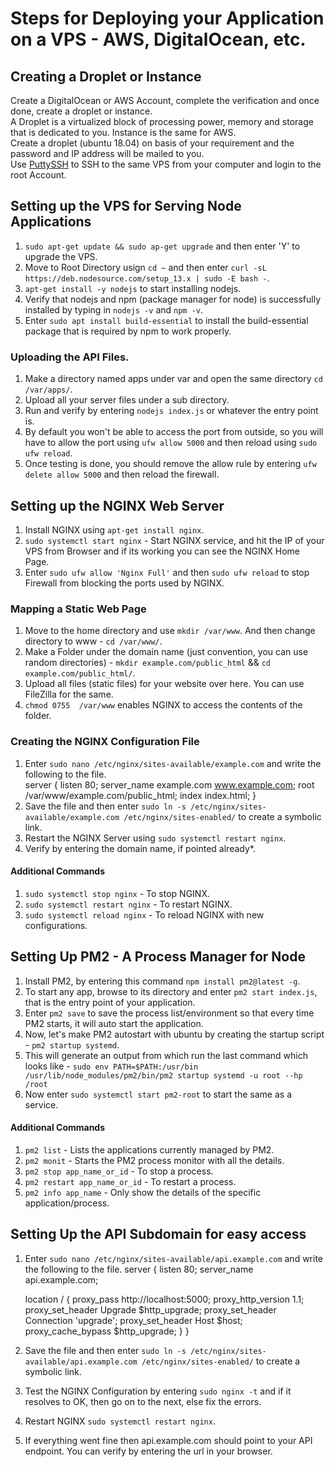 # Steps for Deploying your Application on a VPS - AWS, DigitalOcean, etc.

## Creating a Droplet or Instance
Create a DigitalOcean or AWS Account, complete the verification and once done, create a droplet or instance.  
A Droplet is a virtualized block of processing power, memory and storage that is dedicated to you. Instance is the same for AWS.  
Create a droplet (ubuntu 18.04) on basis of your requirement and the password and IP address will be mailed to you.  
Use [PuttySSH](https://www.chiark.greenend.org.uk/~sgtatham/putty/latest.html) to SSH to the same VPS from your computer and login to the root Account.  

## Setting up the VPS for Serving Node Applications
1. ``sudo apt-get update && sudo ap-get upgrade`` and then enter 'Y' to upgrade the VPS.  
2. Move to Root Directory usign ``cd ~`` and then enter ``curl -sL https://deb.nodesource.com/setup_13.x | sudo -E bash -``.  
3. ``apt-get install -y nodejs`` to start installing nodejs.  
4. Verify that nodejs and npm (package manager for node) is successfully installed by typing in ``nodejs -v`` and ``npm -v``.  
5. Enter ``sudo apt install build-essential`` to install the build-essential package that is required by npm to work properly.

### Uploading the API Files.
1. Make a directory named apps under var and open the same directory ``cd /var/apps/``.  
2. Upload all your server files under a sub directory.
3. Run and verify by entering ``nodejs index.js`` or whatever the entry point is.
4. By default you won't be able to access the port from outside, so you will have to allow the port using ``ufw allow 5000`` and then reload using ``sudo ufw reload``.
5. Once testing is done, you should remove the allow rule by entering ``ufw delete allow 5000`` and then reload the firewall.

## Setting up the NGINX Web Server
1. Install NGINX using ``apt-get install nginx``.  
2. ``sudo systemctl start nginx`` - Start NGINX service, and hit the IP of your VPS from Browser and if its working you can see the NGINX Home Page.  
3. Enter ``sudo ufw allow 'Nginx Full'`` and then ``sudo ufw reload`` to stop Firewall from blocking the ports used by NGINX.  

### Mapping a Static Web Page
1. Move to the home directory and use ``mkdir /var/www``. And then change directory to www - ``cd /var/www/``.
2. Make a Folder under the domain name (just convention, you can use random directories) - ``mkdir example.com/public_html`` && ``cd example.com/public_html/``.
3. Upload all files (static files) for your website over here. You can use FileZilla for the same.  
4. ``chmod 0755  /var/www`` enables NGINX to access the contents of the folder.  

### Creating the NGINX Configuration File
1. Enter ``sudo nano /etc/nginx/sites-available/example.com`` and write the following to the file.   
    server {
        listen 80;
        server_name example.com www.example.com;
        root /var/www/example.com/public_html;
        index index.html;
    }  
2. Save the file and then enter ``sudo ln -s /etc/nginx/sites-available/example.com /etc/nginx/sites-enabled/`` to create a symbolic link.
3. Restart the NGINX Server using ``sudo systemctl restart nginx``.
4. Verify by entering the domain name, if pointed already*.

#### Additional Commands 
1. ``sudo systemctl stop nginx`` - To stop NGINX.  
2. ``sudo systemctl restart nginx`` - To restart NGINX.  
3. ``sudo systemctl reload nginx`` - To reload NGINX with new configurations.  

## Setting Up PM2 - A Process Manager for Node
1. Install PM2, by entering this command ``npm install pm2@latest -g``.  
2. To start any app, browse to its directory and enter ``pm2 start index.js``, that is the entry point of your application.  
3. Enter ``pm2 save`` to save the process list/environment so that every time PM2 starts, it will auto start the application.  
4. Now, let's make PM2 autostart with ubuntu by creating the startup script - ``pm2 startup systemd``.
5. This will generate an output from which run the last command which looks like - ``sudo env PATH=$PATH:/usr/bin /usr/lib/node_modules/pm2/bin/pm2 startup systemd -u root --hp /root``
6. Now enter ``sudo systemctl start pm2-root`` to start the same as a service.  
  
#### Additional Commands
1. ``pm2 list`` - Lists the applications currently managed by PM2.
2. ``pm2 monit`` - Starts the PM2 process monitor with all the details.
3. ``pm2 stop app_name_or_id`` - To stop a process.
4. ``pm2 restart app_name_or_id`` - To restart a process.
5. ``pm2 info app_name`` - Only show the details of the specific application/process.  
  
## Setting Up the API Subdomain for easy access
1.  Enter ``sudo nano /etc/nginx/sites-available/api.example.com`` and write the following to the file.
    server {
    listen 80;
    server_name api.example.com;

    location / {
        proxy_pass http://localhost:5000;
        proxy_http_version 1.1;
        proxy_set_header Upgrade $http_upgrade;
        proxy_set_header Connection 'upgrade';
        proxy_set_header Host $host;
        proxy_cache_bypass $http_upgrade;
    }
}
2. Save the file and then enter ``sudo ln -s /etc/nginx/sites-available/api.example.com /etc/nginx/sites-enabled/`` to create a symbolic link.
3. Test the NGINX Configuration by entering ``sudo nginx -t`` and if it resolves to OK, then go on to the next, else fix the errors.
4. Restart NGINX ``sudo systemctl restart nginx``.
5. If everything went fine then api.example.com should point to your API endpoint. You can verify by entering the url in your browser.